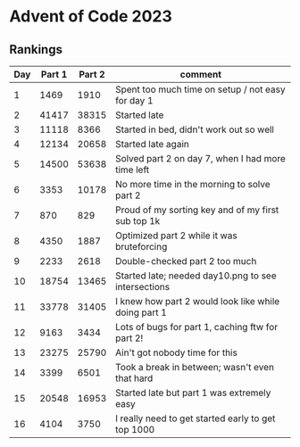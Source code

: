 # Advent of Code 2023

## Rankings
| Day | Part 1 | Part 2 | comment                                               |
| --- | ------ | ------ | ----------------------------------------------------- |
| 1   | 1469   | 1910   | Spent too much time on setup / not easy for day 1     |
| 2   | 41417  | 38315  | Started late                                          |
| 3   | 11118  | 8366   | Started in bed, didn't work out so well               |
| 4   | 12134  | 20658  | Started late again                                    |
| 5   | 14500  | 53638  | Solved part 2 on day 7, when I had more time left     |
| 6   | 3353   | 10178  | No more time in the morning to solve part 2           |
| 7   | 870    | 829    | Proud of my sorting key and of my first sub top 1k    |
| 8   | 4350   | 1887   | Optimized part 2 while it was bruteforcing            |
| 9   | 2233   | 2618   | Double-checked part 2 too much                        |
| 10  | 18754  | 13465  | Started late; needed day10.png to see intersections   |
| 11  | 33778  | 31405  | I knew how part 2 would look like while doing part 1  |
| 12  | 9163   | 3434   | Lots of bugs for part 1, caching ftw for part 2!      |
| 13  | 23275  | 25790  | Ain't got nobody time for this                        |
| 14  | 3399   | 6501   | Took a break in between; wasn't even that hard        |
| 15  | 20548  | 16953  | Started late but part 1 was extremely easy            |
| 16  | 4104   | 3750   | I really need to get started early to get top 1000    |
